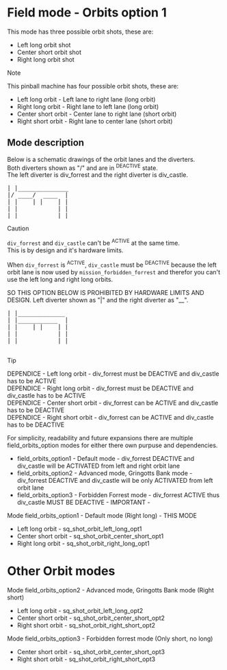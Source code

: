 
# Field mode - Orbits option 1

This mode has three possible orbit shots, these are:<br />
- Left long orbit shot<br />
- Center short orbit shot<br />
- Right long orbit shot<br />

> [!NOTE]
> This pinball machine has four possible orbit shots, these are:<br />
> - Left long orbit    - Left lane to right lane (long orbit)<br />
> - Right long orbit   - Right lane to left lane (long orbit)<br />
> - Center short orbit - Center lane to right lane (short orbit)<br />
> - Right short orbit  - Right lane to center lane (short orbit)<br />

## Mode description

Below is a schematic drawings of the orbit lanes and the diverters.<br />
Both diverters shown as "/" and are in <sup>DEACTIVE</sup> state.<br />
The left diverter is div_forrest and the right diverter is div_castle.<br />

<pre>
| |______________
|/ ____/  ____  |
| |    | |    | |
| |           | |
| |           | |
</pre>

> [!CAUTION]
> `div_forrest` and `div_castle` can't be <sup>ACTIVE</sup> at the same time.<br />
> This is by design and it's hardware limits.<br />
>
> When `div_forrest` is <sup>ACTIVE</sup>, `div_castle` must be <sup>DEACTIVE</sup> because the left orbit lane is now used by `mission_forbidden_forrest` and therefor you can't use the left long and right long orbits.<br />
>
> SO THIS OPTION BELOW IS PROHIBITED BY HARDWARE LIMITS AND DESIGN. 
> Left diverter shown as "|" and the right diverter as "__".<br />
> <pre>
> | |_____________ 
> | |___________  |
> | |    | |    | |
> | |           | |
> | |           | |
</pre>

> [!TIP]
> DEPENDICE - Left long orbit     - div_forrest must be DEACTIVE and div_castle has to be ACTIVE<br />
> DEPENDICE - Right long orbit    - div_forrest must be DEACTIVE and div_castle has to be ACTIVE<br />
> DEPENDICE - Center short orbit  - div_forrest can be ACTIVE and div_castle has to be DEACTIVE<br />
> DEPENDICE - Right short orbit   - div_forrest can be ACTIVE and div_castle has to be DEACTIVE<br />

For simplicity, readability and future expansions there are multiple field_orbits_option modes for either there own purpuse and dependencies.
  - field_orbits_option1 - Default mode                         - div_forrest DEACTIVE and div_castle will be ACTIVATED from left and right orbit lane
  - field_orbits_option2 - Advanced mode, Gringotts Bank mode   - div_forrest DEACTIVE and div_castle will be only ACTIVATED from left orbit lane
  - field_orbits_option3 - Forbidden Forrest mode               - div_forrest ACTIVE thus div_castle MUST BE DEACTIVE - IMPORTANT -

Mode field_orbits_option1 - Default mode (Right long) - THIS MODE
  - Left long orbit    - sq_shot_orbit_left_long_opt1
  - Center short orbit - sq_shot_orbit_center_short_opt1
  - Right long orbit   - sq_shot_orbit_right_long_opt1

# Other Orbit modes

Mode field_orbits_option2 - Advanced mode, Gringotts Bank mode (Right short)
  - Left long orbit    - sq_shot_orbit_left_long_opt2
  - Center short orbit - sq_shot_orbit_center_short_opt2
  - Right short orbit  - sq_shot_orbit_right_short_opt2

Mode field_orbits_option3 - Forbidden forrest mode (Only short, no long)
  - Center short orbit - sq_shot_orbit_center_short_opt3
  - Right short orbit  - sq_shot_orbit_right_short_opt3


